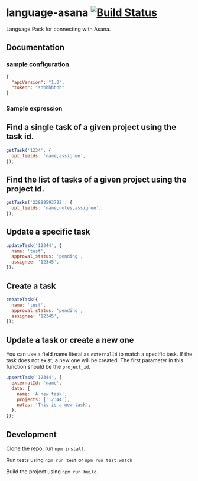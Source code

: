 # language-asana [![Build Status](https://travis-ci.org/OpenFn/language-asana.svg?branch=master)](https://travis-ci.org/OpenFn/language-asana)

Language Pack for connecting with Asana.

## Documentation

### sample configuration

```json
{
  "apiVersion": "1.0",
  "token": "shhhhhhhh"
}
```

### Sample expression

## Find a single task of a given project using the task id.

```js
getTask('1234', {
  opt_fields: 'name,assignee',
});
```

## Find the list of tasks of a given project using the project id.

```js
getTasks('22889593722', {
  opt_fields: 'name,notes,assignee',
});
```

## Update a specific task

```js
updateTask('12344', {
  name: 'test',
  approval_status: 'pending',
  assignee: '12345',
});
```

## Create a task

```js
createTask({
  name: 'test',
  approval_status: 'pending',
  assignee: '12345',
});
```

## Update a task or create a new one

You can use a field name literal as `externalId` to match a specific task. If
the task does not exist, a new one will be created. The first parameter in this
function should be the `project_id`.

```js
upsertTask('12344', {
  externalId: 'name',
  data: {
    name: 'A new task',
    projects: ['12344'],
    notes: 'This is a new task',
  },
});
```

## Development

Clone the repo, run `npm install`.

Run tests using `npm run test` or `npm run test:watch`

Build the project using `npm run build`.
